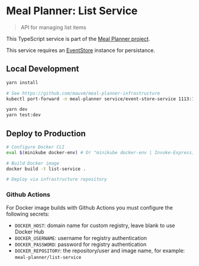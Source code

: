 # Meal Planner: List Service

> API for managing list items

This TypeScript service is part of the [Meal Planner project](https://github.com/users/mauvm/projects/1).

This service requires an [EventStore](https://eventstore.com/) instance for persistance.

## Local Development

```bash
yarn install

# See https://github.com/mauvm/meal-planner-infrastructure
kubectl port-forward -n meal-planner service/event-store-service 1113:1113

yarn dev
yarn test:dev
```

## Deploy to Production

```bash
# Configure Docker CLI
eval $(minikube docker-env) # Or "minikube docker-env | Invoke-Expression" on Windows

# Build Docker image
docker build -t list-service .

# Deploy via infrastructure repository
```

### Github Actions

For Docker image builds with Github Actions you must configure the following secrets:

- `DOCKER_HOST`: domain name for custom registry, leave blank to use Docker Hub
- `DOCKER_USERNAME`: username for registry authentication
- `DOCKER_PASSWORD`: password for registry authentication
- `DOCKER_REPOSITORY`: the repository/user and image name, for example: `meal-planner/list-service`
